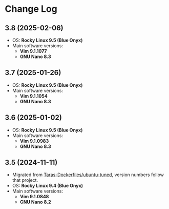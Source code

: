 # Change Log

## 3.8 (2025-02-06)

* OS: **Rocky Linux 9.5 (Blue Onyx)**
* Main software versions:
  - **Vim 9.1.1077**
  - **GNU Nano 8.3**

## 3.7 (2025-01-26)

* OS: **Rocky Linux 9.5 (Blue Onyx)**
* Main software versions:
  - **Vim 9.1.1054**
  - **GNU Nano 8.3**

## 3.6 (2025-01-02)

* OS: **Rocky Linux 9.5 (Blue Onyx)**
* Main software versions:
  - **Vim 9.1.0983**
  - **GNU Nano 8.3**

## 3.5 (2024-11-11)

* Migrated from [Taras-Dockerfiles/ubuntu-tuned](https://github.com/Taras-Dockerfiles/ubuntu-tuned), version numbers follow that project.
* OS: **Rocky Linux 9.4 (Blue Onyx)**
* Main software versions:
  - **Vim 9.1.0848**
  - **GNU Nano 8.2**
